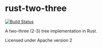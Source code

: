 # rust-two-three

[![Build Status](https://travis-ci.org/frewsxcv/rust-two-three.svg)](https://travis-ci.org/frewsxcv/rust-two-three)

A two-three (2-3) tree implementation in Rust.

Licensed under Apache version 2
